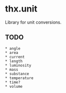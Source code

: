 # thx.unit

Library for unit conversions.

## TODO
    * angle
    * area
    * current
    * length
    * luminosity
    * mass
    * substance
    * temperature
    * time?
    * volume
